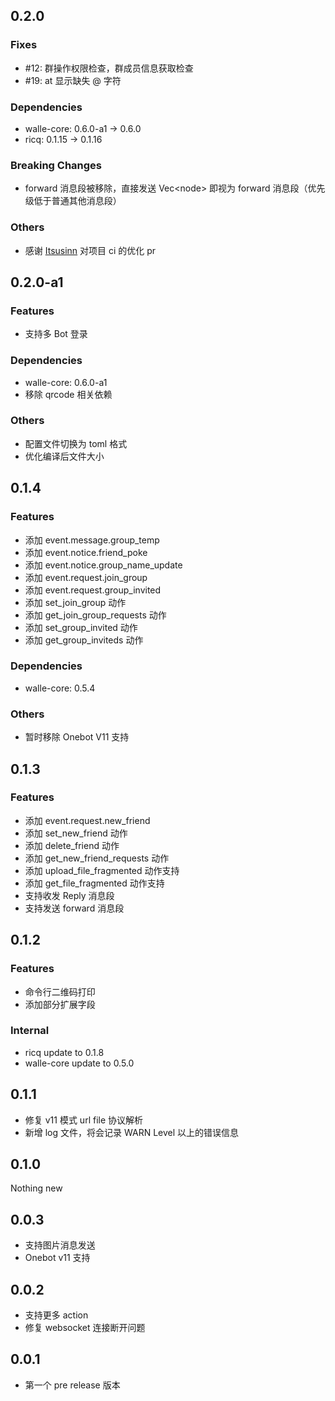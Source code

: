 ## 0.2.0

### Fixes

- #12: 群操作权限检查，群成员信息获取检查
- #19: at 显示缺失 @ 字符

### Dependencies

- walle-core: 0.6.0-a1 -> 0.6.0
- ricq: 0.1.15 -> 0.1.16

### Breaking Changes

- forward 消息段被移除，直接发送 Vec\<node\> 即视为 forward 消息段（优先级低于普通其他消息段）

### Others

- 感谢 [Itsusinn](https://github.com/Itsusinn) 对项目 ci 的优化 pr

## 0.2.0-a1

### Features

- 支持多 Bot 登录

### Dependencies

- walle-core: 0.6.0-a1
- 移除 qrcode 相关依赖

### Others

- 配置文件切换为 toml 格式
- 优化编译后文件大小

## 0.1.4

### Features

- 添加 event.message.group_temp
- 添加 event.notice.friend_poke
- 添加 event.notice.group_name_update
- 添加 event.request.join_group
- 添加 event.request.group_invited
- 添加 set_join_group 动作
- 添加 get_join_group_requests 动作
- 添加 set_group_invited 动作
- 添加 get_group_inviteds 动作

### Dependencies

- walle-core: 0.5.4

### Others

- 暂时移除 Onebot V11 支持

## 0.1.3

### Features

- 添加 event.request.new_friend
- 添加 set_new_friend 动作
- 添加 delete_friend 动作
- 添加 get_new_friend_requests 动作
- 添加 upload_file_fragmented 动作支持
- 添加 get_file_fragmented 动作支持
- 支持收发 Reply 消息段
- 支持发送 forward 消息段

## 0.1.2

### Features

- 命令行二维码打印
- 添加部分扩展字段

### Internal

- ricq update to 0.1.8
- walle-core update to 0.5.0

## 0.1.1

- 修复 v11 模式 url file 协议解析
- 新增 log 文件，将会记录 WARN Level 以上的错误信息

## 0.1.0

Nothing new

## 0.0.3

- 支持图片消息发送
- Onebot v11 支持

## 0.0.2

- 支持更多 action
- 修复 websocket 连接断开问题

## 0.0.1 

- 第一个 pre release 版本